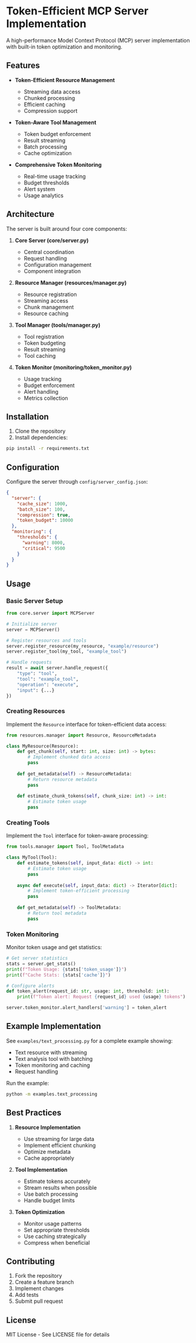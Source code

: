 # Token-Efficient MCP Server Implementation

A high-performance Model Context Protocol (MCP) server implementation with built-in token optimization and monitoring.

## Features

- **Token-Efficient Resource Management**
  - Streaming data access
  - Chunked processing
  - Efficient caching
  - Compression support

- **Token-Aware Tool Management**
  - Token budget enforcement
  - Result streaming
  - Batch processing
  - Cache optimization

- **Comprehensive Token Monitoring**
  - Real-time usage tracking
  - Budget thresholds
  - Alert system
  - Usage analytics

## Architecture

The server is built around four core components:

1. **Core Server (core/server.py)**
   - Central coordination
   - Request handling
   - Configuration management
   - Component integration

2. **Resource Manager (resources/manager.py)**
   - Resource registration
   - Streaming access
   - Chunk management
   - Resource caching

3. **Tool Manager (tools/manager.py)**
   - Tool registration
   - Token budgeting
   - Result streaming
   - Tool caching

4. **Token Monitor (monitoring/token_monitor.py)**
   - Usage tracking
   - Budget enforcement
   - Alert handling
   - Metrics collection

## Installation

1. Clone the repository
2. Install dependencies:
```bash
pip install -r requirements.txt
```

## Configuration

Configure the server through `config/server_config.json`:

```json
{
  "server": {
    "cache_size": 1000,
    "batch_size": 100,
    "compression": true,
    "token_budget": 10000
  },
  "monitoring": {
    "thresholds": {
      "warning": 8000,
      "critical": 9500
    }
  }
}
```

## Usage

### Basic Server Setup

```python
from core.server import MCPServer

# Initialize server
server = MCPServer()

# Register resources and tools
server.register_resource(my_resource, "example/resource")
server.register_tool(my_tool, "example_tool")

# Handle requests
result = await server.handle_request({
    "type": "tool",
    "tool": "example_tool",
    "operation": "execute",
    "input": {...}
})
```

### Creating Resources

Implement the `Resource` interface for token-efficient data access:

```python
from resources.manager import Resource, ResourceMetadata

class MyResource(Resource):
    def get_chunk(self, start: int, size: int) -> bytes:
        # Implement chunked data access
        pass
        
    def get_metadata(self) -> ResourceMetadata:
        # Return resource metadata
        pass
        
    def estimate_chunk_tokens(self, chunk_size: int) -> int:
        # Estimate token usage
        pass
```

### Creating Tools

Implement the `Tool` interface for token-aware processing:

```python
from tools.manager import Tool, ToolMetadata

class MyTool(Tool):
    def estimate_tokens(self, input_data: dict) -> int:
        # Estimate token usage
        pass
        
    async def execute(self, input_data: dict) -> Iterator[dict]:
        # Implement token-efficient processing
        pass
        
    def get_metadata(self) -> ToolMetadata:
        # Return tool metadata
        pass
```

### Token Monitoring

Monitor token usage and get statistics:

```python
# Get server statistics
stats = server.get_stats()
print(f"Token Usage: {stats['token_usage']}")
print(f"Cache Stats: {stats['cache']}")

# Configure alerts
def token_alert(request_id: str, usage: int, threshold: int):
    print(f"Token alert: Request {request_id} used {usage} tokens")

server.token_monitor.alert_handlers['warning'] = token_alert
```

## Example Implementation

See `examples/text_processing.py` for a complete example showing:
- Text resource with streaming
- Text analysis tool with batching
- Token monitoring and caching
- Request handling

Run the example:
```bash
python -m examples.text_processing
```

## Best Practices

1. **Resource Implementation**
   - Use streaming for large data
   - Implement efficient chunking
   - Optimize metadata
   - Cache appropriately

2. **Tool Implementation**
   - Estimate tokens accurately
   - Stream results when possible
   - Use batch processing
   - Handle budget limits

3. **Token Optimization**
   - Monitor usage patterns
   - Set appropriate thresholds
   - Use caching strategically
   - Compress when beneficial

## Contributing

1. Fork the repository
2. Create a feature branch
3. Implement changes
4. Add tests
5. Submit pull request

## License

MIT License - See LICENSE file for details